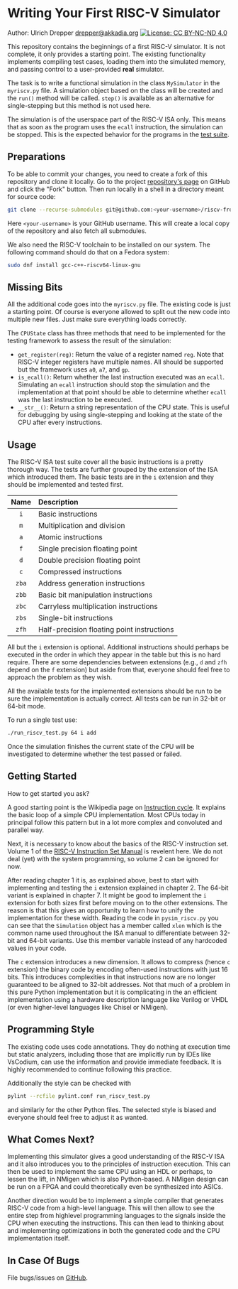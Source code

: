 Writing Your First RISC-V Simulator
===================================

Author: Ulrich Drepper <drepper@akkadia.org>
[![License: CC BY-NC-ND 4.0](https://img.shields.io/badge/License-CC_BY--NC--SA_4.0-lightgrey.svg)](https://creativecommons.org/licenses/by-nc-sa/4.0/)

This repository contains the beginnings of a first RISC-V simulator. It is not complete, it only provides a
starting point.  The existing functionality implements compiling test cases, loading them into the simulated
memory, and passing control to a user-provided **real** simulator.

The task is to write a functional simulation in the class `MySimulator` in the `myriscv.py` file.  A simulation
object based on the class will be created and the `run()` method will be called.  `step()` is available as an
alternative for single-stepping but this method is not used here.

The simulation is of the userspace part of the RISC-V ISA only.  This means that as soon as the program uses the
`ecall` instruction, the simulation can be stopped.  This is the expected behavior for the programs in the
[test suite](https://github.com/riscv/riscv-tests.git).


Preparations
------------

To be able to commit your changes, you need to create a fork of this repository and clone it locally.
Go to the project [repository's page](https://github.com/drepper/riscv-from-scratch) on GitHub and click the "Fork"
button.  Then run locally in a shell in a directory meant for source code:

```bash
git clone --recurse-submodules git@github.com:<your-username>/riscv-from-scratch.git
```

Here `<your-username>` is your GitHub username.  This will create a local copy of the repository and also fetch all
submodules.

We also need the RISC-V toolchain to be installed on our system.  The following command should do that
on a Fedora system:

```bash
sudo dnf install gcc-c++-riscv64-linux-gnu
```


Missing Bits
------------

All the additional code goes into the `myriscv.py` file.  The existing code is just a starting point.  Of course
is everyone allowed to split out the new code into multiple new files.  Just make sure everything loads correctly.

The `CPUState` class has three methods that need to be implemented for the testing framework to assess the result
of the simulation:

-  `get_register(reg)`: Return the value of a register named `reg`.  Note that RISC-V integer registers have multiple
   names.  All should be supported but the framework uses `a0`, `a7`, and `gp`.
-  `is_ecall()`: Return whether the last instruction executed was an `ecall`.  Simulating an `ecall` instruction
   should stop the simulation and the implementation at that point should be able to determine whether `ecall` was
   the last instruction to be executed.
-  `__str__()`: Return a string representation of the CPU state.  This is useful for debugging by using single-stepping
   and looking at the state of the CPU after every instructions.


Usage
-----

The RISC-V ISA test suite cover all the basic instructions is a pretty thorough way.  The tests are further
grouped by the extension of the ISA which introduced them.  The basic tests are in the `i` extension and they
should be implemented and tested first.

| Name | Description |
|:----:|:----------- |
| `i`  | Basic instructions |
| `m`  | Multiplication and division |
| `a`  | Atomic instructions |
| `f`  | Single precision floating point |
| `d`  | Double precision floating point |
| `c`  | Compressed instructions |
| `zba` | Address generation instructions |
| `zbb` | Basic bit manipulation instructions |
| `zbc` | Carryless multiplication instructions |
| `zbs` | Single-bit instructions |
| `zfh` | Half-precision floating point instructions |

All but the `i` extension is optional.  Additional instructions should perhaps be executed in the order in which they
appear in the table but this is no hard require.  There are some dependencies between extensions (e.g., `d` and `zfh`
depend on the `f` extension) but aside from that, everyone should feel free to approach the problem as they wish.

All the available tests for the implemented extensions should be run to be sure the implementation is actually
correct.  All tests can be run in 32-bit or 64-bit mode.

To run a single test use:

```bash
./run_riscv_test.py 64 i add
```

Once the simulation finishes the current state of the CPU will be investigated to determine whether the test passed or
failed.


Getting Started
---------------

How to get started you ask?

A good starting point is the Wikipedia page on [Instruction cycle](https://en.wikipedia.org/wiki/Instruction_cycle).
It explains the basic loop of a simple CPU implementation.  Most CPUs today in principal follow this pattern but
in a lot more complex and convoluted and parallel way.

Next, it is necessary to know about the basics of the RISC-V instruction set.  Volume 1 of the [RISC-V Instruction Set Manual](https://riscv.org/specifications/) is revelent here.  We do not deal (yet) with the system programming, so
volume 2 can be ignored for now.

After reading chapter 1 it is, as explained above, best to start with implementing and testing the `i` extension
explained in chapter 2.  The 64-bit variant is explained in chapter 7.  It might be good to implement the `i`
extension for both sizes first before moving on to the other extensions.  The reason is that this gives an
opportunity to learn how to unify the implementation for these width.  Reading the code in `pysim_riscv.py` you
can see that the `Simulation` object has a member called `xlen` which is the common name used throughout the ISA
manual to differentiate between 32-bit and 64-bit variants.  Use this member variable instead of any hardcoded
values in your code.

The `c` extension introduces a new dimension.  It allows to compress (hence `c` extension) the binary code by
encoding often-used instructions with just 16 bits.  This introduces complexities in that instructions now are
no longer guaranteed to be aligned to 32-bit addresses.  Not that much of a problem in this pure Python
implementation but it is complicating in the an efficient implementation using a hardware description language
like Verilog or VHDL (or even higher-level languages like Chisel or NMigen).


Programming Style
-----------------

The existing code uses code annotations.  They do nothing at execution time but static analyzers, including
those that are implicitly run by IDEs like VsCodium, can use the information and provide immediate feedback.
It is highly recommended to continue following this practice.

Additionally the style can be checked with

```bash
pylint --rcfile pylint.conf run_riscv_test.py
```

and similarly for the other Python files.  The selected style is biased and everyone should feel free to
adjust it as wanted.


What Comes Next?
----------------

Implementing this simulator gives a good understanding of the RISC-V ISA and it also introduces you to the
principles of instruction execution.  This can then be used to implement the same CPU using an HDL or perhaps,
to lessen the lift, in NMigen which is also Python-based.  A NMigen design can be run on a FPGA and could
theoretically even be synthesized into ASICs.

Another direction would be to implement a simple compiler that generates RISC-V code from a high-level language.
This will then allow to see the entire step from highlevel programming languages to the signals inside the
CPU when executing the instructions.  This can then lead to thinking about and implementing optimizations in
both the generated code and the CPU implementation itself.


In Case Of Bugs
---------------

File bugs/issues on [GitHub](https://github.com/drepper/riscv-from-scrath/issues).
